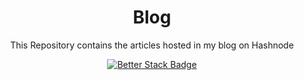 <div align=center>
<h1>Blog</h1>
  
This Repository contains the articles hosted in my blog on Hashnode

[![Better Stack Badge](https://uptime.betterstack.com/status-badges/v3/monitor/wnhs.svg)](https://uptime.betterstack.com/?utm_source=status_badge)

</div>
